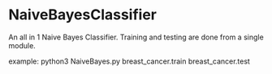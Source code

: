 # NaiveBayesClassifier
An all in 1 Naive Bayes Classifier. Training and testing are done from a single module.

example: python3 NaiveBayes.py breast_cancer.train breast_cancer.test